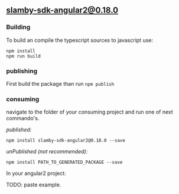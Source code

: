 ## slamby-sdk-angular2@0.18.0

### Building

To build an compile the typescript sources to javascript use:
```
npm install
npm run build
```

### publishing

First build the package than run ```npm publish```

### consuming

navigate to the folder of your consuming project and run one of next commando's.

_published:_

```
npm install slamby-sdk-angular2@0.18.0 --save
```

_unPublished (not recommended):_

```
npm install PATH_TO_GENERATED_PACKAGE --save
```

In your angular2 project:

TODO: paste example.
